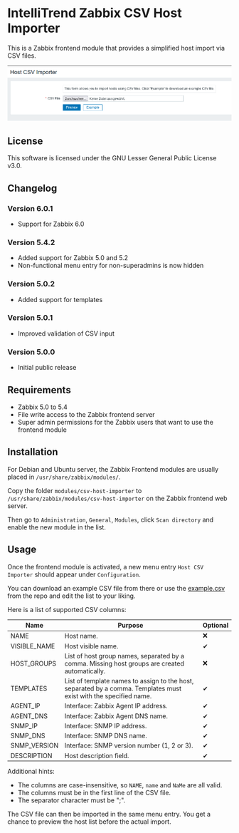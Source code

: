# IntelliTrend Zabbix CSV Host Importer

This is a Zabbix frontend module that provides a simplified host import via CSV files.

![csv-host-importer](./images/csv-host-importer.png)

## License

This software is licensed under the GNU Lesser General Public License v3.0.

## Changelog

### Version 6.0.1

* Support for Zabbix 6.0

### Version 5.4.2

* Added support for Zabbix 5.0 and 5.2
* Non-functional menu entry for non-superadmins is now hidden

### Version 5.0.2

* Added support for templates

### Version 5.0.1

* Improved validation of CSV input

### Version 5.0.0

* Initial public release

## Requirements

- Zabbix 5.0 to 5.4
- File write access to the Zabbix frontend server
- Super admin permissions for the Zabbix users that want to use the frontend module

## Installation

For Debian and Ubuntu server, the Zabbix Frontend modules are usually placed in ``/usr/share/zabbix/modules/``.

Copy the folder `modules/csv-host-importer` to `/usr/share/zabbix/modules/csv-host-importer` on the Zabbix frontend web server.

Then go to `Administration`, `General`, `Modules`, click `Scan directory` and enable the new module in the list.

## Usage

Once the frontend module is activated, a new menu entry `Host CSV Importer` should appear under `Configuration`.

You can download an example CSV file from there or use the [example.csv](./example.csv) from the repo and edit the list to your liking.

Here is a list of supported CSV columns:

| Name         | Purpose                                                      | Optional |
| ------------ | ------------------------------------------------------------ | -------- |
| NAME         | Host name.                                                   | ❌        |
| VISIBLE_NAME | Host visible name.                                           | ✔        |
| HOST_GROUPS  | List of host group names, separated by a comma. Missing host groups are created automatically. | ❌        |
| TEMPLATES    | List of template names to assign to the host, separated by a comma. Templates must exist with the specified name. | ✔        |
| AGENT_IP     | Interface: Zabbix Agent IP address.                          | ✔        |
| AGENT_DNS    | Interface: Zabbix Agent DNS name.                            | ✔        |
| SNMP_IP      | Interface: SNMP IP address.                                  | ✔        |
| SNMP_DNS     | Interface: SNMP DNS name.                                    | ✔        |
| SNMP_VERSION | Interface: SNMP version number (1, 2 or 3).                  | ✔        |
| DESCRIPTION  | Host description field.                                      | ✔        |

Additional hints:

* The columns are case-insensitive, so ``NAME``, ``name`` and ``NaMe`` are all valid.
* The columns must be in the first line of the CSV file.
* The separator character must be ";".

The CSV file can then be imported in the same menu entry. You get a chance to preview the host list before the actual import.

